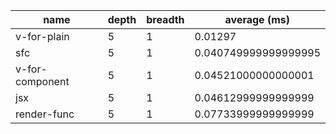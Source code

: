 | name            | depth | breadth | average (ms)         |
| --------------- | ----- | ------- | -------------------- |
| v-for-plain     | 5     | 1       | 0.01297              |
| sfc             | 5     | 1       | 0.040749999999999995 |
| v-for-component | 5     | 1       | 0.04521000000000001  |
| jsx             | 5     | 1       | 0.04612999999999999  |
| render-func     | 5     | 1       | 0.07733999999999999  |
